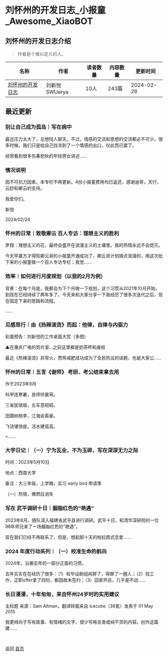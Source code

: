 # 刘怀州的开发日志_小报童_Awesome_XiaoBOT

## 刘怀州的开发日志介绍
> 作者是个难以定义的人。  
  


|名称|作者|读者数量|内容数量|更新时间|
|---|---|---|---|---|
|[刘怀州的开发日志](https://xiaobot.net/p/lhzhou10?refer=0b133df9-27dc-423b-8101-639049001c13)|刘新悦SWUerya|10人|243篇|2024-02-26|

## 最近更新
### 别让自己成为孤岛｜写在病中

最近压力太大了，总想找人聊天。不过，情感的交流和思想的交流都必不可少。很多时候，我们只是给自己找寻到了一个情感的出口，仅此而已罢了。

经常看到很多伤春悲秋的年轻男女讲述......

### 情况说明

因不可抗力因素，本专栏不再更新。4份小报童费用均已返还，感谢迪哥，天行，云舒和卿云的支持。

我爱你们。

新悦

2024/02/24

### 怀州的日常︱致敬卿云 百人专访：理想主义的胜利

罗翔：理想主义的花，最终会盛开在浪漫主义的土壤里。我的热情永远不会熄灭。

今天早晨方才得知卿云哥的小报童开通成功了，卿云哥计划搞点浪漫的，用这次批下来的小报童做一个百人专访专栏；我觉......

### 效率︱如何进行月度规划（以我的2月为例）

背景：在每个月底，我都会为下个月做一下规划，这个习惯从2021年10月开始，到现在已经持续了两年多了。今天来和大家分享一下我经历了很多次迭代之后，现在固定下来的思路和流程。

......

### 见感思行︱由《热辣滚烫》而起：他律，自律与内驱力

彩蛋预告：刘新悦的工作桌面大赏（多图）

▲在重庆广电的剪片室…之前这里都是奶茶杯和废纸

最近《热辣滚烫》非常火，贾玲减肥成功成为了全民热议的话题，也是大家公......

### 怀州的日常︱五言《谢师》 考研、考公结束拿去用

作于2023年9月

科甲连寒暑，良师伴晨宵。

三省犹琅琅，五车意昭昭。

田圃树桃李，江海会英豪。

飞流堪惊座，活水建瓴高。

<......

### 大学日记︱（一）宁为瓦全，不为玉碎，写在深深无力之际

时间：2023年5月10日

地点：西南大学

备注：大三年级，上学期，实习 early bird 申请季

（一）热情，爆燃后消失

### 写在 武平调研十日︱胭脂红色的“艳遇”

2023年8月，随队深入福建省武平县进行调研。武平十日，和清华深研院的一位98年师兄来了一场胭脂红色的“艳遇”。

现在我们已经不再联系了，但是，想起那十天的柏拉图式恋爱......

### 2024 年度行动系列︱（一）校准生命的航向

2024年，沿袭去年的一部分正面的习惯。

去年实实在在经历了很多：（1）和毕设剧组闹掰了，得罪了一圈人；（2）找工作，正职offer拿了四份，都因故未签约；（3）回家开店，几乎是不动......

### 长日漫漫，十年匆匆，来自怀州24岁时的实用建议

主标题 来源：Sam Altman，翻译转载来自 icecutie（36氪）发表于 01 May 2015

我更倾向于写有故事、有情绪的文字，很少写格言类或纯干货的内容。创作这篇建......


<a href="https://github.com/Reno9527/awesome-xiaobot" style="color: white; text-decoration: none;">awesome-xiaobot</a>

返回 [首页](../README.md)
